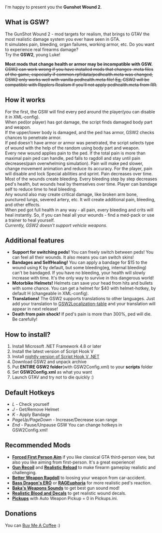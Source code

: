 I'm happy to present you the **Gunshot Wound 2**.

## What is GSW?
The GunShot Wound 2 - mod targets for realism, that brings to GTAV the most realistic damage system you ever have seen in GTA.\
It simulates pain, bleeding, organ failures, working armor, etc. Do you want to experience real firearms damage?\
Try the **GSW2**, young Luke!

**Most mods that change health or armor may be incompatible with GSW.**
~~GSW2 can work wrong if you have installed mods that changes .meta files of the game, especially if common.rpf/data/pedhealth.meta was changed, GSW2 only works well with vanilla pedhealth.meta file!
Eg, GSW2 will be compatible with Ripplers Realism if you'll not apply pedhealth.meta from RR.~~

## How it works
For the first, the GSW will find every ped around the player(you can disable it in XML-config).\
When ped(or player) has got damage, the script finds damaged body part and weapon.\
If the upper/lower body is damaged, and the ped has armor, GSW2 checks chances to penetrate armor.\
If ped doesn't have armor or armor was penetrated, the script selects type of wound with the help of the random using body part and weapon.\
Every new wound applies pain to the ped. If the total pain is more than maximal pain ped can handle, ped falls to ragdoll and stay until pain decreases(pain overwhelming simulation). 
Pain will make ped slower, change movement animation and reduce its accuracy. For the player, pain will disable and lock Special abilities and sprint. Pain decreases over time.\
Most of the wounds create bleeding. Every bleeding step by step decreases ped's health, but wounds heal by themselves over time. Player can bandage self to reduce time to heal bleeding.\
Any wound also may create critical damage, like broken arm bone, punctured lungs, severed artery, etc. It will create additional pain, bleeding, and other effects.\
When ped got full health in any way - all pain, every bleeding and crits will heal instantly. So, if you can heal all your wounds - find a med-pack or use a trainer to heal yourself. \
_Currently, GSW2 doesn't support vehicle weapons._

## Additional features
- **Support for switching peds!** You can freely switch between peds! You can feel all their wounds. It also means you can switch skins!
- **Bandages and SelfHealing!** You can apply a bandage for $15 to the wound using K by default, but some bleeding(eg, internal bleeding) can't be bandaged. If you have no bleeding, your health will slowly increase with time. It's the only way to survive in this dangerous world!
- **Motorbike Helmets!** Helmets can save your head from hits and bullets with some chance. You can get a helmet for $40 with helmet-hotkey, by default H (changeable in XML-config).
- **Translations!** The GSW2 supports translations to other languages. Just add your translation to [GSW2Localization-table](https://docs.google.com/spreadsheets/d/1TY0nSEJMDmypkYrcVUBlMG3HIAEW075dCOtxXgW5UJ0/edit) and your translation will appear in next release!
- **Death from pain shock!** If ped's pain is more than 300%, ped will die. Be carefully!

## How to install?
1) Install Microsoft .NET Framework 4.8 or later
2) Install the latest version of Script Hook V
3) Install [nightly version of Script Hook V .NET](https://github.com/scripthookvdotnet/scripthookvdotnet-nightly/releases)
4) Download GSW2 and unpack archive
5) Put **ENTIRE GSW2 folder**(with GSW2Config.xml) to your **scripts** folder
6) Set **GSW2Config.xml** as what you want
7) Launch GTAV and try not to die quickly :)

## Default Hotkeys
- _L_ - Check yourself
- _J_ - Get/Remove Helmet
- _K_ - Apply Bandage
- _PageUp/PageDown_ - Increase/Decrease scan range
- _End_ - Pause/Unpause GSW
You can change hotkeys in GSW2Config.xml!

## Recommended Mods
- <a href="https://www.gta5-mods.com/scripts/forced-first-person-aim"><b>Forced First Person Aim</b></a> if you like classical GTA third-person view, but also you like aiming from first-person. It's a great experience!
- <a href="https://gta5-mods.com/scripts/gun-recoil"><b>Gun Recoil</b></a> and <a href="https://www.gta5-mods.com/scripts/manual-reload"><b>Realistic Reload</b></a> to make firearm gameplay realistic and challenging.
- <a href="https://gta5-mods.com/scripts/better-weapon-ragdoll"><b>Better Weapon Ragdoll</b></a> to loosing your weapon from car-accident.
- <a href="https://ru.gta5-mods.com/misc/bass-dragon-s-euphoria-overhaul-w-i-p-v1-0"><b>Bass Dragon's ERO</b></a> or <a href="https://www.gta5-mods.com/misc/rageuphoria"><b>RAGEuphoria</b></a> for more realistic ped's reaction.
- <a href="https://www.gta5-mods.com/weapons/perui"><b>Baka's Weapons Sounds</b></a> to get best gun sound mod!
- <a href="https://www.gta5-mods.com/misc/realistic-blood-and-decals"><b>Realistic Blood and Decals</b></a> to get realistic wound decals.
- <a href="https://www.gta5-mods.com/scripts/pickups"><b>Pickups</b></a> with Auto Weapon Pickup = 0 in Pickups.ini.

## Donations
You can [Buy Me A Coffee](https://www.buymeacoffee.com/SH42913) :)